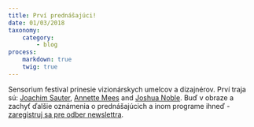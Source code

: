 ```yaml
---
title: Prví prednášajúci!
date: 01/03/2018
taxonomy:
    category:
        - blog
process:
    markdown: true
    twig: true
---
```


Sensorium festival prinesie vizionárskych umelcov a dizajnérov. Prví traja sú: [Joachim Sauter](/speakers/joachim-sauter), [Annette Mees](/speakers/annette-mees) and [Joshua Noble](/speakers/joshua-noble). Buď v obraze a zachyť ďalšie oznámenia o prednášajúcich a inom programe ihneď - [zaregistruj sa pre odber newslettra](http://eepurl.com/cAuT-X).